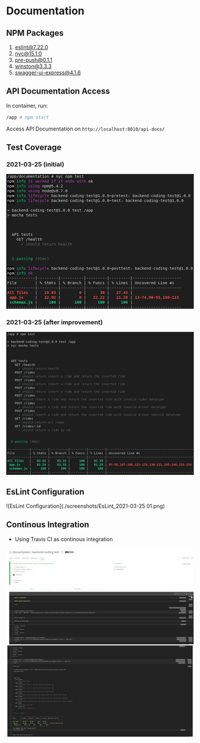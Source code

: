# Documentation

## NPM Packages

1. eslint@7.22.0
2. nyc@15.1.0
3. pre-push@0.1.1
4. winston@3.3.3
5. swagger-ui-express@4.1.6

## API Documentation Access

In container, run:
```sh
/app # npm start
```

Access API Documentation on `http://localhost:8010/api-docs/`

## Test Coverage

### 2021-03-25 (initial)

![Test Coverage Initial](./screenshots/Test_Coverage_2021-03-24.png)

### 2021-03-25 (after improvement)

![Test Coverage After Improvement](./screenshots/Test_Coverage_80_percent_2021-03-24.png)

## EsLint Configuration

![EsLint Configuration](./screenshots/EsLint_2021-03-25 01.png)

## Continous Integration

- Using Travis CI as continous integration

![Part 1](./screenshots/CI_p1_2021-03-25.png)
![Part 2](./screenshots/CI_p2_2021-03-25.png)